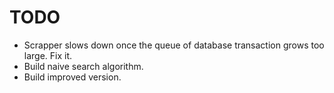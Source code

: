# TODO

- Scrapper slows down once the queue of database transaction grows too large. Fix it.
- Build naive search algorithm.
- Build improved version.
